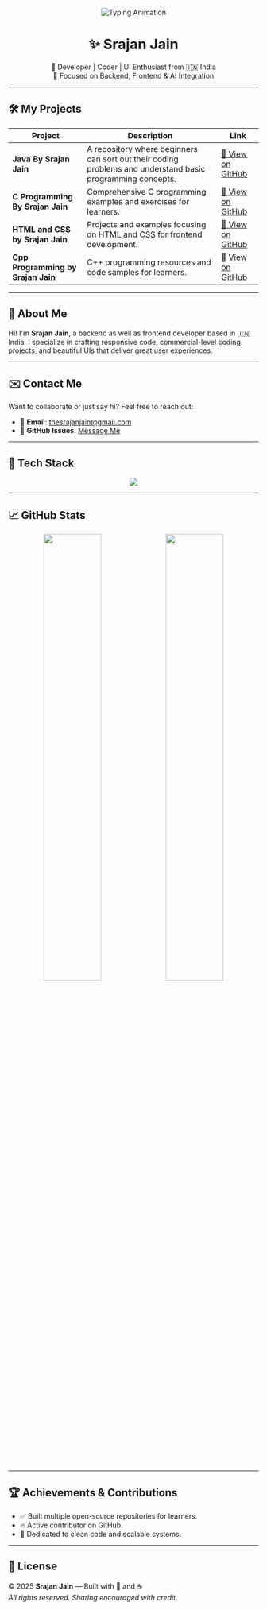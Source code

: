 <!-- Typing Animation (Fully visible, not cut) -->
<p align="center">
  <img src="[https://readme-typing-svg.demolab.com?font=Fira+Code&weight=500&size=22&duration=3000&pause=1000&color=38BDF8&center=true&vCenter=true&multiline=true&repeat=true&width=1000&lines=Hi%2C+I'm+Srajan+Jain+%F0%9F%91%A8%E2%80%8D%F0%9F%92%BB;Full+Stack+Developer+%7C+AI+Enthusiast+%7C+UI%2FUX+Lover;Backend+Coder+%7C+Frontend+Designer+%7C+Open+Source+Contributor;Passionate+About+Clean+Code+and+Scalable+Solutions+%F0%9F%9A%80](https://www.webstackacademy.com/wp-content/uploads/2023/02/WSA-Online-Internship-2.jpg)" alt="Typing Animation">
</p>

<h1 align="center">✨ Srajan Jain</h1>

<p align="center">
  🚀 Developer | Coder | UI Enthusiast from 🇮🇳 India <br />
  💼 Focused on Backend, Frontend & AI Integration
</p>

---

## 🛠 My Projects

| Project | Description | Link |
|--------|-------------|------|
| **Java By Srajan Jain** | A repository where beginners can sort out their coding problems and understand basic programming concepts. | [🔗 View on GitHub](https://github.com/TheSrajanJain/Java-By-Srajan-Jain) |
| **C Programming By Srajan Jain** | Comprehensive C programming examples and exercises for learners. | [🔗 View on GitHub](https://github.com/TheSrajanJain/C-Programming-By-Srajan-Jain) |
| **HTML and CSS by Srajan Jain** | Projects and examples focusing on HTML and CSS for frontend development. | [🔗 View on GitHub](https://github.com/TheSrajanJain/HTML-and-CSS-by-Srajan-Jain) |
| **Cpp Programming by Srajan Jain** | C++ programming resources and code samples for learners. | [🔗 View on GitHub](https://github.com/TheSrajanJain/Cpp-Programming-by-Srajan-Jain) |

---

## 📘 About Me

Hi! I'm **Srajan Jain**, a backend as well as frontend developer based in 🇮🇳 India. I specialize in crafting responsive code, commercial-level coding projects, and beautiful UIs that deliver great user experiences.

---

## ✉️ Contact Me

Want to collaborate or just say hi? Feel free to reach out:

- 📧 **Email**: [thesrajanjain@gmail.com](mailto:thesrajanjain@gmail.com)  
- 🐙 **GitHub Issues**: [Message Me](https://github.com/TheSrajanJain)

---

## 🧠 Tech Stack

<p align="center">
  <img src="https://skillicons.dev/icons?i=html,css,js,cpp,java,python,react,nodejs,git,github,vscode,figma" />
</p>

---

## 📈 GitHub Stats

<p align="center">
  <img src="https://github-readme-stats.vercel.app/api?username=TheSrajanJain&show_icons=true&theme=radical" width="48%" />
  <img src="https://github-readme-streak-stats.herokuapp.com?user=TheSrajanJain&theme=radical" width="48%" />
</p>

---

## 🏆 Achievements & Contributions

- ✅ Built multiple open-source repositories for learners.
- 🔥 Active contributor on GitHub.
- 🧠 Dedicated to clean code and scalable systems.

---

## 📜 License

© 2025 **Srajan Jain** — Built with 💙 and ☕  
_All rights reserved. Sharing encouraged with credit._
